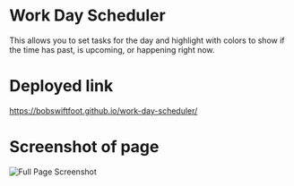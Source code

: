 # Work Day Scheduler
This allows you to set tasks for the day and highlight with colors to show if the time has past, is upcoming, or happening right now.

# Deployed link
https://bobswiftfoot.github.io/work-day-scheduler/

# Screenshot of page
![Full Page Screenshot](/images/full-page-screenshot.png?raw=true)
